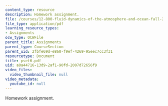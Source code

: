 ```yaml
---
content_type: resource
description: Homework assignment.
file: /courses/12-800-fluid-dynamics-of-the-atmosphere-and-ocean-fall-2004/a0a4471613d92af190fd2007d72656f9_pset6.pdf
file_type: application/pdf
learning_resource_types:
- Assignments
ocw_type: OCWFile
parent_title: Assignments
parent_type: CourseSection
parent_uid: 2fbfe69d-e860-f9ef-4269-95eec7cc3f31
resourcetype: Document
title: pset6.pdf
uid: a0a44716-13d9-2af1-90fd-2007d72656f9
video_files:
  video_thumbnail_file: null
video_metadata:
  youtube_id: null
---
```

Homework assignment.